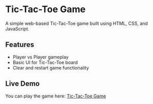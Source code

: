 # Tic-Tac-Toe Game

A simple web-based Tic-Tac-Toe game built using HTML, CSS, and JavaScript.

## Features

- Player vs Player gameplay
- Basic UI for Tic-Tac-Toe board
- Clear and restart game functionality

## Live Demo

You can play the game here: [Tic-Tac-Toe Game](https://tic-tac-toe-game-six-silk.vercel.app/)

